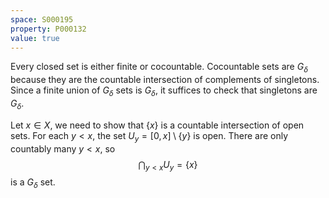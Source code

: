 ```yaml
---
space: S000195
property: P000132
value: true
---
```


Every closed set is either finite or cocountable. Cocountable sets are $G_\delta$ because they are the countable intersection of complements of singletons. Since a finite union of $G_\delta$ sets is $G_\delta$, it suffices to check that singletons are $G_\delta$.

Let $x \in X$, we need to show that $\{x\}$ is a countable intersection of open sets. For each $y < x$, the set $U_y = [0, x] \setminus \{y\}$ is open. There are only countably many $y < x$, so $$\bigcap_{y < x} U_y = \{x\}$$ is a $G_\delta$ set.
